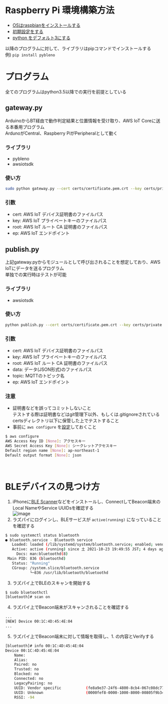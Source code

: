 # Raspberry Pi 環境構築方法
- [OSはraspbianをインストールする](https://qiita.com/tksnkym/items/31a237e27cbc51790cdd)
- [初期設定をする](https://qiita.com/HeRo/items/c1c30d7267faeb304538)
- [python をデフォルト3にする](https://www.ingenious.jp/articles/howto/raspberry-pi-howto/python-3-change/)

以降のプログラムに対して、ライブラリはpipコマンドでインストールする  
例) `pip install pybleno` 

# プログラム
全てのプログラムはpython3.5以降での実行を前提としている
## gateway.py
ArduinoからBT経由で動作判定結果と位置情報を受け取り、AWS IoT Coreに送る本番用プログラム  
ArdunoがCentral、Raspberry PiがPeripheralとして動く  
### ライブラリ
- pybleno
- awsiotsdk
### 使い方
```bash
sudo python gateway.py --cert certs/certificate.pem.crt --key certs/private.pem.key --root certs/root.pem --topic test/testing --ep endpoint.iot.ap-northeast-1.amazonaws.com
```
### 引数
- cert: AWS IoT デバイス証明書のファイルパス
- key: AWS IoT プライベートキーのファイルパス
- root: AWS IoT ルート CA 証明書のファイルパス
- ep: AWS IoT エンドポイント

## publish.py
上記gateway.pyからモジュールとして呼び出されることを想定しており、AWS IoTにデータを送るプログラム  
単独での実行時はテストが可能
### ライブラリ
- awsiotsdk
### 使い方
```bash
python publish.py --cert certs/certificate.pem.crt --key certs/private.pem.key --root certs/root.pem --data sample.json  --topic test/testing --ep endpoint.iot.ap-northeast-1.amazonaws.com
```
### 引数
- cert: AWS IoT デバイス証明書のファイルパス
- key: AWS IoT プライベートキーのファイルパス
- root: AWS IoT ルート CA 証明書のファイルパス
- data: データ(JSON形式)のファイルパス
- topic: MQTTのトピック名
- ep: AWS IoT エンドポイント
### 注意
- 証明書などを誤ってコミットしないこと  
テストする際は証明書などはgit管理下以外、もしくは.gitignoreされているcertsディレクトリ以下に保管した上でテストすること
- 事前に `aws configure` を[設定](https://docs.aws.amazon.com/ja_jp/cli/latest/userguide/cli-configure-quickstart.html)しておくこと
```bash
$ aws configure
AWS Access Key ID [None]: アクセスキー
AWS Secret Access Key [None]: シークレットアクセスキー
Default region name [None]: ap-northeast-1
Default output format [None]: json
```
<br>

# BLEデバイスの見つけ方
1. iPhoneに[BLE Scanner](https://apps.apple.com/us/app/ble-scanner-4-0/id1221763603)などをインストールし、ConnectしてBeacon端末のLocal NameやService UUIDsを確認する  
![image](https://user-images.githubusercontent.com/16249131/139071362-9d09a2d4-a002-4801-8054-dce032bdeaa3.png)
2. ラズパイにログインし、BLEサービスが `active(running)` になっていることを確認する
```bash
$ sudo systemctl status bluetooth
● bluetooth.service - Bluetooth service
   Loaded: loaded (/lib/systemd/system/bluetooth.service; enabled; vendor preset: enabled)
   Active: active (running) since 土 2021-10-23 19:49:55 JST; 4 days ago
     Docs: man:bluetoothd(8)
 Main PID: 836 (bluetoothd)
   Status: "Running"
   CGroup: /system.slice/bluetooth.service
           └─836 /usr/lib/bluetooth/bluetoothd
```
3. ラズパイ上でBLEのスキャンを開始する
```bash
$ sudo bluetoothctl
[bluetooth]# scan on
```
4. ラズパイ上でBeacon端末がスキャンされることを確認する
```bash
...
[NEW] Device 00:1C:4D:45:4E:04
...
```
5. ラズパイ上でBeacon端末に対して情報を取得し、1. の内容とVerifyする
```bash
[bluetooth]# info 00:1C:4D:45:4E:04
Device 00:1C:4D:45:4E:04
	Name:
	Alias:
	Paired: no
	Trusted: no
	Blocked: no
	Connected: no
	LegacyPairing: no
	UUID: Vendor specific           (fe8a9e37-24f6-4800-8cb4-067c08dc776b)
	UUID: Unknown                   (0000fef8-0000-1000-8000-00805f9b34fb)
	RSSI: -94
```
